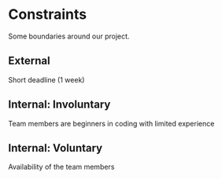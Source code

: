 # Constraints

Some boundaries around our project.

## External

Short deadline (1 week)

## Internal: Involuntary

Team members are beginners in coding with limited experience

## Internal: Voluntary

Availability of the team members
